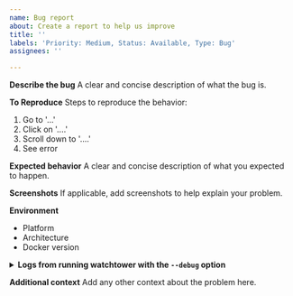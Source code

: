 ```yaml
---
name: Bug report
about: Create a report to help us improve
title: ''
labels: 'Priority: Medium, Status: Available, Type: Bug'
assignees: ''

---
```


**Describe the bug**
A clear and concise description of what the bug is.

**To Reproduce**
Steps to reproduce the behavior:
1. Go to '...'
2. Click on '....'
3. Scroll down to '....'
4. See error

**Expected behavior**
A clear and concise description of what you expected to happen.

**Screenshots**
If applicable, add screenshots to help explain your problem.

**Environment**
 - Platform
 - Architecture
 - Docker version 

<details>
 <summary><b> Logs from running watchtower with the <code>--debug</code> option </b></summary>

```

```

</details>

**Additional context**
Add any other context about the problem here.
